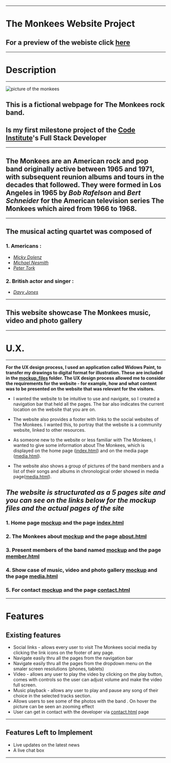 
------
# **The Monkees** Website Project


## For a preview of the webiste click [here](https://ioneladriantudorascu.github.io/the_monkees_project/)

--- 
# Description


------

![picture of the monkees][logo]


[logo]:https://www.sheknows.com/wp-content/uploads/2018/08/the-monkees-videos_efuehv.jpeg "Monkees logo"


## This is a fictional  webpage for **The Monkees** rock band.
## Is my first milestone project of the [Code Institute](https://codeinstitute.net/)'s Full Stack Developer 
---

## **The Monkees**  are an American rock and pop band originally active between 1965 and 1971, with subsequent reunion albums and tours in the decades that followed. They were formed in Los Angeles in 1965 by _Bob Rafelson_ and _Bert Schneider_ for the American television series **The Monkees** which aired from 1966 to 1968.
---
## The musical acting quartet was composed of  

### 1. Americans :
 * [*Micky Dolenz*](https://en.wikipedia.org/wiki/Micky_Dolenz) 
 * [*Michael Nesmith*](https://en.wikipedia.org/wiki/Michael_Nesmith) 
 * [*Peter Tork* ](https://en.wikipedia.org/wiki/Peter_Tork)
### 2. British actor and singer  :
*  [*Davy Jones*](https://en.wikipedia.org/wiki/Davy_Jones_(musician))


---
## This website showcase **The Monkees** music, video and photo gallery


------
# U.X.


---
**For the UX design process, I used an application called Widows Paint, to transfer my drawings to digital format for illustration. These are included in the [mockup_files](https://github.com/IonelAdrianTudorascu/the_monkees_project/tree/master/Media/mockup_files) folder. The UX design process allowed me to consider the requirements for the website - for example, how and what content was to be presented on the website that was relevant for the visitors.**

* I wanted the website to be intuitive to use and navigate, so I created a navigation bar that held all the pages. The bar also indicates the current location on the website that you are on.

* The website also provides a footer with links to the social websites of The Monkees. I wanted this, to portray that the website is a community website, linked to other resources.

* As someone new to the website or less familiar with The Monkees, I wanted to give some information about The Monkees, which is displayed on the home page ([index.html](https://ioneladriantudorascu.github.io/the_monkees_project/)) and on the media page ([media.html](https://ioneladriantudorascu.github.io/the_monkees_project/media.html)).

* The website also shows a group of pictures of the band members  and a list of their songs and albums in chronological order showed in media page([media.html](https://ioneladriantudorascu.github.io/the_monkees_project/media.html)).

## *The website is structurated as a 5 pages site and you can see on the links below for the mockup files and the actual pages of the site* 


 ### 1. Home page [mockup](https://github.com/IonelAdrianTudorascu/the_monkees_project/blob/master/Media/mockup_files/Home_page.jpg) and the page [index.html](https://ioneladriantudorascu.github.io/the_monkees_project/)

 ### 2.  The Monkees about [mockup](https://github.com/IonelAdrianTudorascu/the_monkees_project/blob/master/Media/mockup_files/About_Page.jpg) and the page [about.html](https://ioneladriantudorascu.github.io/the_monkees_project/about.html)


 ### 3. Present members of the band named [mockup](https://github.com/IonelAdrianTudorascu/the_monkees_project/blob/master/Media/mockup_files/Member_Page.jpg)  and the page [member.html](https://ioneladriantudorascu.github.io/the_monkees_project/member.html)


 ### 4. Show case of music, video and photo gallery [mockup](https://github.com/IonelAdrianTudorascu/the_monkees_project/blob/master/Media/mockup_files/Media_Page.jpg) and the page  [media.html](https://ioneladriantudorascu.github.io/the_monkees_project/media.html)

 ### 5. For contact [mockup](https://github.com/IonelAdrianTudorascu/the_monkees_project/blob/master/Media/mockup_files/Contact_Page.jpg) and the page [contact.html](https://ioneladriantudorascu.github.io/the_monkees_project/contact.html)
 
 ---
# Features

## Existing features
 * Social links - allows every user to visit The Monkees social media by clicking the link icons on the footer of any page.
 * Navigate easily thru all the pages from the navigation bar 
 * Navigate easily thru all the pages from the dropdown menu on the smaler screen resolutions (phones, tablets)
* Video - allows any user to play the video by clicking on the play button, comes with controls so the user can adjust volume and make the video full screen.
* Music playback - allows any user to play and pause any song of their choice in the selected tracks section.
* Allows users to see some of the photos with the band . On hover the picture can be seen an zooming effect
* User can get in contact with the developer via [contact.html](https://ioneladriantudorascu.github.io/the_monkees_project/contact.html) page 
---
## Features Left to Implement
* Live updates on the latest news
* A live chat box 
---